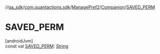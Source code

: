 //[qa_sdk](../../../../index.md)/[com.quantactions.sdk](../../index.md)/[ManagePref2](../index.md)/[Companion](index.md)/[SAVED_PERM](-s-a-v-e-d_-p-e-r-m.md)

# SAVED_PERM

[androidJvm]\
const val [SAVED_PERM](-s-a-v-e-d_-p-e-r-m.md): [String](https://kotlinlang.org/api/latest/jvm/stdlib/kotlin/-string/index.html)
